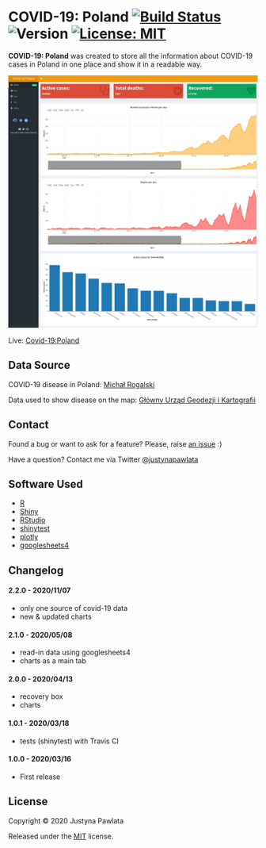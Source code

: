 # COVID-19: Poland [![Build Status](https://travis-ci.com/jpawlata/covid-19.svg?branch=master)](https://travis-ci.com/jpawlata/covid-19)   ![Version](https://img.shields.io/badge/version-2.2-blue) [![License: MIT](https://img.shields.io/badge/License-MIT-yellow.svg)](https://opensource.org/licenses/MIT)

**COVID-19: Poland** was created to store all the information about COVID-19 cases in Poland in one place and show it in a readable way.

![covid-19-poland](img/COVID-19_Poland.jpg)

Live: [Covid-19:Poland](https://jpawlata.shinyapps.io/covid-19/)

## Data Source

COVID-19 disease in Poland: [Michał Rogalski](https://docs.google.com/spreadsheets/d/1ierEhD6gcq51HAm433knjnVwey4ZE5DCnu1bW7PRG3E/htmlview?usp=sharing#)
      
Data used to show disease on the map: [Główny Urząd Geodezji i Kartografii](http://www.gugik.gov.pl/)

## Contact

Found a bug or want to ask for a feature? Please, raise [an issue](https://github.com/jpawlata/covid-19/issues) :)

Have a question? Contact me via Twitter [@justynapawlata](https://twitter.com/justynapawlata)

## Software Used
- [R](https://www.r-project.org/)
- [Shiny](https://shiny.rstudio.com/)
- [RStudio](https://rstudio.com/)
- [shinytest](https://rstudio.github.io/shinytest/)
- [plotly](https://plotly.com/)
- [googlesheets4](https://googlesheets4.tidyverse.org/index.html)

## Changelog

#### 2.2.0  - 2020/11/07

- only one source of covid-19 data
- new & updated charts

#### 2.1.0  - 2020/05/08

- read-in data using googlesheets4
- charts as a main tab

#### 2.0.0  - 2020/04/13

- recovery box
- charts

#### 1.0.1  - 2020/03/18

- tests (shinytest) with Travis CI

#### 1.0.0  - 2020/03/16

- First release

## License

Copyright &copy; 2020 Justyna Pawlata

Released under the [MIT](https://github.com/jpawlata/covid-19/blob/master/LICENSE) license.

